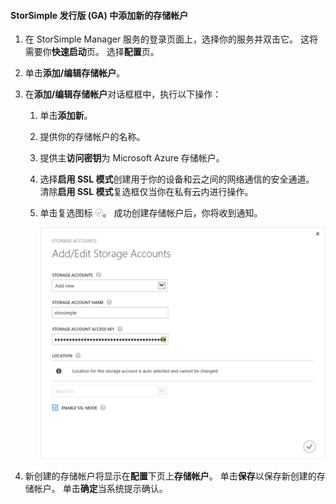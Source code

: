 <!--author=SharS last changed: 9/17/15-->

#### <a name="to-add-a-new-storage-account-in-storsimple-release-version-ga"></a>StorSimple 发行版 (GA) 中添加新的存储帐户
1. 在 StorSimple Manager 服务的登录页面上，选择你的服务并双击它。 这将需要你**快速启动**页。 选择**配置**页。
2. 单击**添加/编辑存储帐户**。
3. 在**添加/编辑存储帐户**对话框框中，执行以下操作：
   
   1. 单击**添加新**。
   2. 提供你的存储帐户的名称。
   3. 提供主**访问密钥**为 Microsoft Azure 存储帐户。
   4. 选择**启用 SSL 模式**创建用于你的设备和云之间的网络通信的安全通道。 清除**启用 SSL 模式**复选框仅当你在私有云内进行操作。
   5. 单击复选图标 ![选中图标](./media/storsimple-configure-new-storage-account/HCS_CheckIcon-include.png)。 成功创建存储帐户后，你将收到通知。
      
      ![添加存储帐户](./media/storsimple-configure-new-storage-account/HCS_AddStorageAccount-include.png)
4. 新创建的存储帐户将显示在**配置**下页上**存储帐户**。 单击**保存**以保存新创建的存储帐户。 单击**确定**当系统提示确认。

